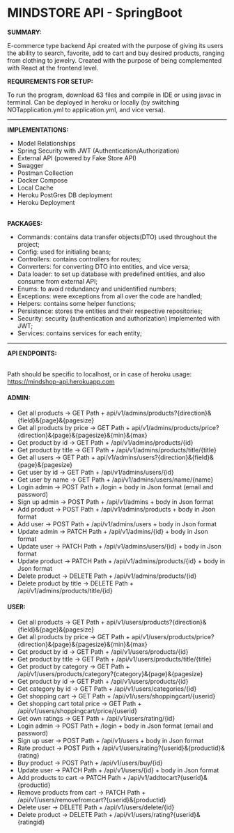 # MINDSTORE API - SpringBoot


**SUMMARY:**

E-commerce type backend Api created with the purpose of giving its users the ability to search, favorite, add to cart
and buy desired products, ranging from clothing to jewelry. Created with the purpose of being complemented with React at
the frontend level.


**REQUIREMENTS FOR SETUP:**

To run the program, download 63 files and compile in IDE or using javac in terminal. 
Can be deployed in heroku or locally (by switching NOTapplication.yml to application.yml, and vice versa).

***
**IMPLEMENTATIONS:**

- Model Relationships
- Spring Security with JWT (Authentication/Authorization)
- External API (powered by Fake Store API)
- Swagger
- Postman Collection
- Docker Compose
- Local Cache
- Heroku PostGres DB deployment
- Heroku Deployment
  <br/><br/>

**PACKAGES:**
- Commands: contains data transfer objects(DTO) used throughout the project;
- Config: used for initialing beans;
- Controllers: contains controllers for routes;
- Converters: for converting DTO into entities, and vice versa;
- Data loader: to set up database with predefined entities, and also consume from external API;
- Enums: to avoid redundancy and unidentified numbers;
- Exceptions: were exceptions from all over the code are handled;
- Helpers: contains some helper functions;
- Persistence: stores the entities and their respective repositories;
- Security: security (authentication and authorization) implemented with JWT;
- Services: contains services for each entity;

***
**API ENDPOINTS:**
<br><br>

Path should be specific to localhost, or in case of heroku usage: https://mindshop-api.herokuapp.com

#### ADMIN:
- Get all products -> GET Path + api/v1/admins/products?{direction}&{field}&{page}&{pagesize}
- Get all products by price -> GET Path + api/v1/admins/products/price?{direction}&{page}&{pagesize}&{min}&{max}
- Get product by id -> GET Path + /api/v1/admins/products/{id}
- Get product by title -> GET Path + /api/v1/admins/products/title/{title}
- Get all users -> GET Path + api/v1/admins/users?{direction}&{field}&{page}&{pagesize}
- Get user by id -> GET Path + /api/v1/admins/users/{id}
- Get user by name -> GET Path + /api/v1/admins/users/name/{name}
- Login admin -> POST Path + /login + body in Json format (email and password)
- Sign up admin -> POST Path + /api/v1/admins + body in Json format
- Add product -> POST Path + /api/v1/admins/products + body in Json format
- Add user -> POST Path + /api/v1/admins/users + body in Json format
- Update admin -> PATCH Path + /api/v1/admins/{id} + body in Json format
- Update user -> PATCH Path + /api/v1/admins/users/{id} + body in Json format
- Update product -> PATCH Path + /api/v1/admins/products/{id} + body in Json format
- Delete product -> DELETE Path + /api/v1/admins/products/{id}
- Delete product by title -> DELETE Path + /api/v1/admins/products/title/{id}

#### USER:
- Get all products -> GET Path + api/v1/users/products?{direction}&{field}&{page}&{pagesize}
- Get all products by price -> GET Path + api/v1/users/products/price?{direction}&{page}&{pagesize}&{min}&{max}
- Get product by id -> GET Path + /api/v1/users/products/{id}
- Get product by title -> GET Path + /api/v1/users/products/title/{title}
- Get product by category -> GET Path + /api/v1/users/products/category?{category}&{page}&{pagesize}
- Get product by id -> GET Path + /api/v1/users/products/{id}
- Get category by id -> GET Path + /api/v1/users/categories/{id}
- Get shopping cart -> GET Path + /api/v1/users/shoppingcart/{userid}
- Get shopping cart total price -> GET Path + /api/v1/users/shoppingcart/price/{userid}
- Get own ratings -> GET Path + /api/v1/users/rating/{id}
- Login admin -> POST Path + /login + body in Json format (email and password)
- Sign up user -> POST Path + /api/v1/users + body in Json format
- Rate product -> POST Path + /api/v1/users/rating?{userid}&{productid}&{rating}
- Buy product -> POST Path + /api/v1/users/buy/{id}
- Update user -> PATCH Path + /api/v1/users/{id} + body in Json format
- Add products to cart -> PATCH Path + /api/v1/addtocart?{userid}&{productid}
- Remove products from cart -> PATCH Path + /api/v1/users/removefromcart?{userid}&{productid}
- Delete user -> DELETE Path + /api/v1/users/delete/{id}
- Delete product -> DELETE Path + /api/v1/users/rating?{userid}&{ratingid}
